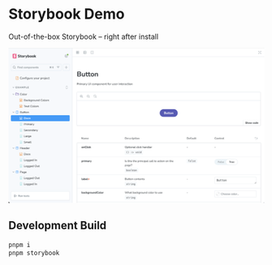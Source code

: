 # Storybook Demo

Out-of-the-box Storybook – right after install

![Light Theme](assets/light-theme.png)

## Development Build

```shell
pnpm i
pnpm storybook
```